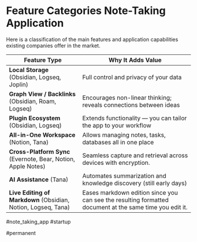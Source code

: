 # Feature Categories Note-Taking Application

Here is a classification of the main features and application capabilities existing companies offer in the market.

| Feature Type                                                  | Why It Adds Value                                                                                       |
| ------------------------------------------------------------- | ------------------------------------------------------------------------------------------------------- |
| **Local Storage** (Obsidian, Logseq, Joplin)                  | Full control and privacy of your data                                                                   |
| **Graph View / Backlinks** (Obsidian, Roam, Logseq)           | Encourages non-linear thinking; reveals connections between ideas                                       |
| **Plugin Ecosystem** (Obsidian, Logseq)                       | Extends functionality — you can tailor the app to your workflow                                         |
| **All-in-One Workspace** (Notion, Tana)                       | Allows managing notes, tasks, databases all in one place                                                |
| **Cross-Platform Sync** (Evernote, Bear, Notion, Apple Notes) | Seamless capture and retrieval across devices with encryption.                                          |
| **AI Assistance** (Tana)                                      | Automates summarization and knowledge discovery (still early days)                                      |
| **Live Editing of Markdown** (Obsidian, Notion, Logseq, Tana) | Eases markdown edition since you can see the resulting formatted document at the same time you edit it. |

#note_taking_app #startup

#permanent 